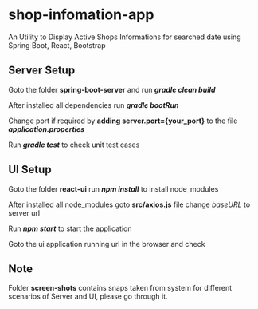 # shop-infomation-app
An Utility to Display Active Shops Informations for searched date using Spring Boot, React, Bootstrap

## Server Setup
Goto the folder **spring-boot-server** and run **_gradle clean build_**

After installed all dependencies run **_gradle bootRun_**

Change port if required by **adding server.port={your_port}** to the file **_application.properties_**

Run **_gradle test_** to check unit test cases 

## UI Setup
Goto the folder **react-ui** run **_npm install_** to install node_modules

After installed all node_modules goto **src/axios.js** file change _baseURL_ to server url

Run **_npm start_** to start the application

Goto the ui application running url in the browser and check

## Note
Folder **screen-shots** contains snaps taken from system for different scenarios of Server and UI, please go through it.


